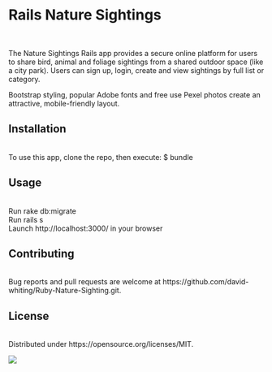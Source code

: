 <h1>Rails Nature Sightings</h1><br>

The Nature Sightings Rails app provides a secure online platform for users to share bird, animal and foliage sightings from a shared outdoor space (like a city park). Users can sign up, login, create and view sightings by full list or category.<br>

Bootstrap styling, popular Adobe fonts and free use Pexel photos create an attractive, mobile-friendly layout.<br>

<h2>Installation</h2><br>
To use this app, clone the repo, then execute: $ bundle<br>

<h2>Usage</h2><br>
Run rake db:migrate<br>
Run rails s<br>
Launch http://localhost:3000/ in your browser<br>

<h2>Contributing</h2><br>
Bug reports and pull requests are welcome at https://github.com/david-whiting/Ruby-Nature-Sighting.git.<br>

<h2>License</h2><br>
Distributed under https://opensource.org/licenses/MIT.<br>


![](nature-sightings1.gif)

